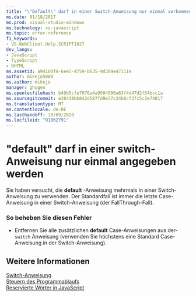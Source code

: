 ```yaml
---
title: "\"Default\" darf in einer Switch-Anweisung nur einmal vorkommen | Microsoft-Dokumentation"
ms.date: 01/18/2017
ms.prod: visual-studio-windows
ms.technology: vs-javascript
ms.topic: error-reference
f1_keywords:
- VS.WebClient.Help.SCRIPT1027
dev_langs:
- JavaScript
- TypeScript
- DHTML
ms.assetid: a94100f4-6ee5-4759-b635-9d309e47111e
author: mikejo5000
ms.author: mikejo
manager: ghogen
ms.openlocfilehash: b49b5cfe7076a4a9504500a63f4d47d2f54bcc1a
ms.sourcegitcommit: e38419bb842d587fd9e37c24b6cf3fc5c2e74817
ms.translationtype: MT
ms.contentlocale: de-DE
ms.lasthandoff: 10/09/2020
ms.locfileid: "91862791"
---
```

# <a name="default-can-only-appear-once-in-a-switch-statement"></a>"default" darf in einer switch-Anweisung nur einmal angegeben werden
Sie haben versucht, die **default** -Anweisung mehrmals in einer Switch-Anweisung zu verwenden. Der Standardfall ist immer die letzte Case-Anweisung in einer Switch-Anweisung (der FallThrough-Fall).  
  
### <a name="to-correct-this-error"></a>So beheben Sie diesen Fehler  
  
- Entfernen Sie alle zusätzlichen **default** Case-Anweisungen aus der- `switch` Anweisung (verwenden Sie höchstens eine Standard Case-Anweisung in der Switch-Anweisung).  
  
## <a name="see-also"></a>Weitere Informationen  
 [Switch-Anweisung](https://developer.mozilla.org/docs/Web/JavaScript/Reference/Statements/switch)   
 [Steuern des Programmablaufs](https://developer.mozilla.org/docs/Web/JavaScript/Guide/Control_flow_and_error_handling)   
 [Reservierte Wörter in JavaScript](https://developer.mozilla.org/docs/Web/JavaScript/Reference/Lexical_grammar)